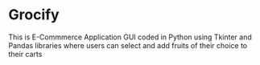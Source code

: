 # Grocify
This is E-Commmerce Application GUI coded in Python using Tkinter and Pandas libraries where users can select and add fruits of their choice to their carts
